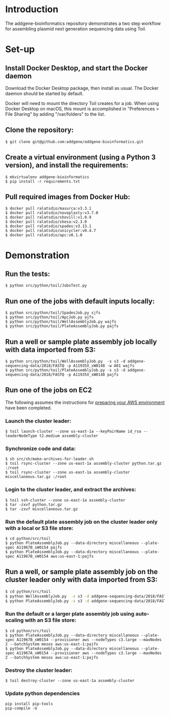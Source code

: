 # Introduction

The addgene-bioinformatics repository demonstrates a two step workflow
for assembling plasmid next generation sequencing data using Toil.

# Set-up

## Install Docker Desktop, and start the Docker daemon

Download the Docker Desktop package, then install as usual. The Docker
daemon should be started by default.

Docker will need to mount the directory Toil creates for a job. When
using Docker Desktop on macOS, this mount is accomplished in
"Preferences > File Sharing" by adding "/var/folders" to the list.

## Clone the repository:

```shell
$ git clone git@github.com:addgene/addgene-bioinformatics.git
```

## Create a virtual environment (using a Python 3 version), and install the requirements:

```shell
$ mkvirtualenv addgene-bioinformatics
$ pip install -r requirements.txt
```

## Pull required images from Docker Hub:

```shell
$ docker pull ralatsdio/masurca:v3.3.1
$ docker pull ralatsdio/novoplasty:v3.7.0
$ docker pull ralatsdio/shovill:v1.0.9
$ docker pull ralatsdio/skesa:v2.3.0
$ docker pull ralatsdio/spades:v3.13.1
$ docker pull ralatsdio/unicycler:v0.4.7
$ docker pull ralatsdio/apc:v0.1.0
```

# Demonstration

## Run the tests:

```shell
$ python src/python/toil/JobsTest.py
```

## Run one of the jobs with default inputs locally:

```shell
$ python src/python/toil/SpadesJob.py sjfs
$ python src/python/toil/ApcJob.py ajfs
$ python src/python/toil/WellAssemblyJob.py wajfs
$ python src/python/toil/PlateAssemblyJob.py pajfs
```

## Run a well or sample plate assembly job locally with data imported from S3:

```shell
$ python src/python/toil/WellAssemblyJob.py  -s s3 -d addgene-sequencing-data/2018/FASTQ -p A11935X_sW0148 -w A01 wajfs
$ python src/python/toil/PlateAssemblyJob.py -s s3 -d addgene-sequencing-data/2018/FASTQ -p A11935X_sW0148 pajfs
```

## Run one of the jobs on EC2

The following assumes the instructions for [preparing your AWS
environment](https://toil.readthedocs.io/en/latest/running/cloud/amazon.html#preparing-your-aws-environment)
have been completed.

### Launch the cluster leader:

```shell
$ toil launch-cluster --zone us-east-1a --keyPairName id_rsa --leaderNodeType t2.medium assembly-cluster
```

### Synchronize code and data:

```shell
$ sh src/sh/make-archives-for-leader.sh
$ toil rsync-cluster --zone us-east-1a assembly-cluster python.tar.gz :/root
$ toil rsync-cluster --zone us-east-1a assembly-cluster miscellaneous.tar.gz :/root
```

### Login to the cluster leader, and extract the archives:

```shell
$ toil ssh-cluster --zone us-east-1a assembly-cluster
$ tar -zxvf python.tar.gz
$ tar -zxvf miscellaneous.tar.gz
```

### Run the default plate assembly job on the cluster leader only with a local or S3 file store:

```shell
$ cd python/src/toil
$ python PlateAssemblyJob.py --data-directory miscellaneous --plate-spec A11967B_sW0154 pajfs
$ python PlateAssemblyJob.py --data-directory miscellaneous --plate-spec A11967B_sW0154 aws:us-east-1:pajfs
```

## Run a well, or sample plate assembly job on the cluster leader only with data imported from S3:

```bash
$ cd python/src/toil
$ python WellAssemblyJob.py  -s s3 -d addgene-sequencing-data/2018/FASTQ -p A11935X_sW0148 -w A01 wajfs
$ python PlateAssemblyJob.py -s s3 -d addgene-sequencing-data/2018/FASTQ -p A11935X_sW0148 pajfs
```

### Run the default or a larger plate assembly job using auto-scaling with an S3 file store:

```shell
$ cd python/src/toil
$ python PlateAssemblyJob.py --data-directory miscellaneous --plate-spec A11967B_sW0154 --provisioner aws --nodeTypes c3.large --maxNodes 2 --batchSystem mesos aws:us-east-1:pajfs
$ python PlateAssemblyJob.py --data-directory miscellaneous --plate-spec A11967A_sW0154 --provisioner aws --nodeTypes c3.large --maxNodes 2 --batchSystem mesos aws:us-east-1:pajfs
```

### Destroy the cluster leader:

```shell
$ toil destroy-cluster --zone us-east-1a assembly-cluster
```

### Update python dependencies

```shell
pip install pip-tools
pip-compile -U
```
